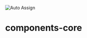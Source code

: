 ![Auto Assign](https://github.com/kne-union/demo-repository/actions/workflows/auto-assign.yml/badge.svg)

# components-core
